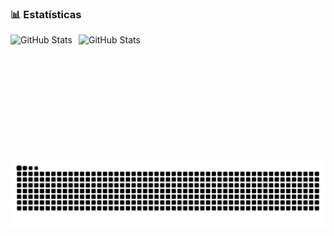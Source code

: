 ### 📊 Estatísticas

<p>
  <img 
    align="left" 
    alt="GitHub Stats" 
    height="200" 
    style="padding-right: 10px;" 
    src="https://github-readme-stats.vercel.app/api?username=wesbelonci&theme=tokyonight&locale=pt-br" 
  />

<img 
    align="left" 
    alt="GitHub Stats" 
    height="150" 
    style="padding-right: 10px;" 
    src="https://github-readme-stats.vercel.app/api/top-langs/?username=wesbelonci&layout=compact&custom_title=Tecnologias&langs_count=9&theme=tokyonight&locale=pt-br" 
  />
</p>

#

# <picture align="center">
#   <source media="(prefers-color-scheme: dark)" srcset="https://raw.githubusercontent.com/LayssaMartins/LayssaMartins/output/github-contribution-grid-snake-dark.svg">
#   <source media="(prefers-color-scheme: light)" srcset="https://raw.githubusercontent.com/LayssaMartins/LayssaMartins/output/github-contribution-grid-snake-dark.svg">
#   <img align="center" alt="github contribution grid snake animation" src="https://raw.githubusercontent.com/LayssaMartins/LayssaMartins/output/github-contribution-grid-snake.svg">
# </picture>
